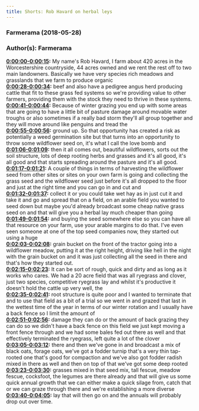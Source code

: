 ```yaml
---
title: Shorts: Rob Havard on herbal leys
---
```


### Farmerama  (2018-05-28)  
### Author(s): Farmerama  

**[0:00:00-0:00:15](https://soundcloud.com/farmerama-radio/shorts-rob-havard#t=0:00:00):**  My name's Rob Havard, I farm about 420 acres in the Worcestershire countryside, 44 acres  owned and we rent the rest off to two main landowners.  Basically we have very species rich meadows and grasslands that we farm to produce organic  
**[0:00:28-0:00:34](https://soundcloud.com/farmerama-radio/shorts-rob-havard#t=0:00:28):**  beef and also have a pedigree angus herd producing cattle that fit to these grass fed systems  so we're providing value to other farmers, providing them with the stock they need to  thrive in these systems.  
**[0:00:41-0:00:44](https://soundcloud.com/farmerama-radio/shorts-rob-havard#t=0:00:41):**  Because of winter grazing you end up with some areas that are going to have a little  bit of pasture damage around movable water troughs or also sometimes if a really bad  storm they'll all group together and they will move around like penguins and tread the  
**[0:00:55-0:00:56](https://soundcloud.com/farmerama-radio/shorts-rob-havard#t=0:00:55):**  ground up.  So that opportunity has created a risk as potentially a weed germination site but that  turns into an opportunity to throw some wildflower seed on, it's what I call the love bomb and  
**[0:01:06-0:01:09](https://soundcloud.com/farmerama-radio/shorts-rob-havard#t=0:01:06):**  then it all comes out, beautiful wildflowers, sorts out the soil structure, lots of deep  rooting herbs and grasses and it's all good, it's all good and that starts spreading around  the pasture and it's all good.  
**[0:01:17-0:01:21](https://soundcloud.com/farmerama-radio/shorts-rob-havard#t=0:01:17):**  A couple of things in terms of harvesting the wildflower seed from other sites or sites  on your own farm is going and collecting the grass seed and the wildflower seed just before  it's all dropped to the floor and just at the right time and you can go in and cut and  
**[0:01:32-0:01:37](https://soundcloud.com/farmerama-radio/shorts-rob-havard#t=0:01:32):**  collect it or you could take wet hay as in just cut it and take it and go and spread  that on a field, on an arable field you wanted to seed down but maybe you'd already broadcast  some cheap native grass seed on and that will give you a herbal lay much cheaper than going  
**[0:01:49-0:01:54](https://soundcloud.com/farmerama-radio/shorts-rob-havard#t=0:01:49):**  and buying the seed somewhere else so you can have all that resource on your farm, use  your arable margins to do that.  I've even seen someone at one of the top seed companies now, they started out using a huge  
**[0:02:03-0:02:08](https://soundcloud.com/farmerama-radio/shorts-rob-havard#t=0:02:03):**  grain bucket on the front of the tractor going into a wildflower meadow, putting it at the  right height, driving like hell in the night with the grain bucket on and it was just collecting  all the seed in there and that's how they started out.  
**[0:02:15-0:02:23](https://soundcloud.com/farmerama-radio/shorts-rob-havard#t=0:02:15):**  It can be sort of rough, quick and dirty and as long as it works who cares.  We had a 20 acre field that was all ryegrass and clover, just two species, competitive  ryegrass lay and whilst it's productive it doesn't hold the cattle up very well, the  
**[0:02:35-0:02:41](https://soundcloud.com/farmerama-radio/shorts-rob-havard#t=0:02:35):**  root structure is quite poor and I wanted to terminate that and to use that field as  a bit of a trial so we went in and grazed that last in the wettest time of the year  in terms of our winter rotation and I usually have a back fence so I limit the amount of  
**[0:02:51-0:02:56](https://soundcloud.com/farmerama-radio/shorts-rob-havard#t=0:02:51):**  damage they can do or the amount of back grazing they can do so we didn't have a back fence  on this field we just kept moving a front fence through and we had some bales fed out  there as well and that effectively terminated the ryegrass, left quite a lot of the clover  
**[0:03:05-0:03:12](https://soundcloud.com/farmerama-radio/shorts-rob-havard#t=0:03:05):**  there and then we've gone in and broadcast a mix of black oats, forage oats, we've got  a fodder turnip that's a very thin tap-rooted one that's good for compaction and we've also  got fodder radish mixed in there as well and then on top of that we've got some deep rooted  
**[0:03:23-0:03:30](https://soundcloud.com/farmerama-radio/shorts-rob-havard#t=0:03:23):**  grasses mixed in that seed mix, tall fescue, meadow fescue, cocksfoot, the legumes are  there already and that will give us some quick annual growth that we can either make a quick  silage from, catch that or we can graze through there and we're establishing a more diverse  
**[0:03:40-0:04:05](https://soundcloud.com/farmerama-radio/shorts-rob-havard#t=0:03:40):**  lay that will then go on and the annuals will probably drop out over time.  